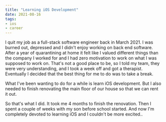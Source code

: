```yaml
---
title: "Learning iOS Development"
date: 2021-08-16
tags:
- ios
- career
---
```


I quit my job as a full-stack software engineer back in March 2021. I was burned out, depressed and I didn't enjoy working on back end software. After a year of quarantining at home it felt like I valued different things than the company I worked for and I had zero motivation to work on what I was supposed to work on. That's not a good place to be, so I told my team, they were very understanding, and I took a week off and got a therapist. Eventually I decided that the best thing for me to do was to take a break.

What I've been wanting to do for a while is learn iOS development. But I also needed to finish renovating the main floor of our house so that we can rent it out.

So that's what I did. It took me 4 months to finish the renovation. Then I spent a couple of weeks with my son before school started. And now I'm completely devoted to learning iOS and I couldn't be more excited..